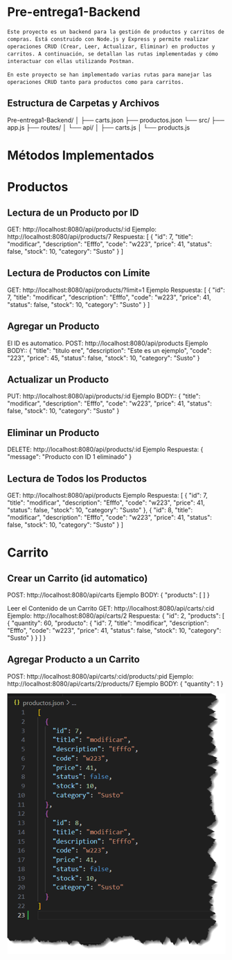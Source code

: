 # Pre-entrega1-Backend
`Este proyecto es un backend para la gestión de productos y carritos de compras. Está construido con Node.js y Express y permite realizar operaciones CRUD (Crear, Leer, Actualizar, Eliminar) en productos y carritos. A continuación, se detallan las rutas implementadas y cómo interactuar con ellas utilizando Postman.`

`En este proyecto se han implementado varias rutas para manejar las operaciones CRUD tanto para productos como para carritos.`

## Estructura de Carpetas y Archivos

Pre-entrega1-Backend/
│
├── carts.json
├── productos.json
└── src/
    ├── app.js
    ├── routes/
    │   └── api/
    │       ├── carts.js
    │       └── products.js



# Métodos Implementados #

# Productos

## Lectura de un Producto por ID

GET: http://localhost:8080/api/products/:id
Ejemplo: http://localhost:8080/api/products/7
Respuesta:
[
    {
        "id": 7,
        "title": "modificar",
        "description": "Efffo",
        "code": "w223",
        "price": 41,
        "status": false,
        "stock": 10,
        "category": "Susto"
    }
]

## Lectura de Productos con Límite
GET: http://localhost:8080/api/products/?limit=1
Ejemplo Respuesta:
[
    {
        "id": 7,
        "title": "modificar",
        "description": "Efffo",
        "code": "w223",
        "price": 41,
        "status": false,
        "stock": 10,
        "category": "Susto"
    }
]

## Agregar un Producto
El ID es automatico.
POST: http://localhost:8080/api/products
Ejemplo BODY::
{
    "title": "titulo ere", 
    "description": "Este es un ejemplo", 
    "code": "223",
    "price": 45, 
    "status": false, 
    "stock": 10, 
    "category": "Susto" 
}

## Actualizar un Producto
PUT: http://localhost:8080/api/products/:id
Ejemplo BODY::
{
    "title": "modificar", 
    "description": "Efffo", 
    "code": "w223",
    "price": 41, 
    "status": false, 
    "stock": 10, 
    "category": "Susto" 
}

## Eliminar un Producto
DELETE: http://localhost:8080/api/products/:id
Ejemplo Respuesta:
{
    "message": "Producto con ID 1 eliminado"
}


## Lectura de Todos los Productos
GET: http://localhost:8080/api/products
Ejemplo Respuesta:
[
    {
        "id": 7,
        "title": "modificar",
        "description": "Efffo",
        "code": "w223",
        "price": 41,
        "status": false,
        "stock": 10,
        "category": "Susto"
    },
    {
        "id": 8,
        "title": "modificar",
        "description": "Efffo",
        "code": "w223",
        "price": 41,
        "status": false,
        "stock": 10,
        "category": "Susto"
    }
]


# Carrito

## Crear un Carrito (id automatico)
POST: http://localhost:8080/api/carts
Ejemplo BODY:
{
    "products": [
    ]
}

Leer el Contenido de un Carrito
GET: http://localhost:8080/api/carts/:cid
Ejemplo: http://localhost:8080/api/carts/2
Respuesta:
{
    "id": 2,
    "products": [
        {
            "quantity": 60,
            "producto": {
                "id": 7,
                "title": "modificar",
                "description": "Efffo",
                "code": "w223",
                "price": 41,
                "status": false,
                "stock": 10,
                "category": "Susto"
            }
        }
    ]
}


## Agregar Producto a un Carrito
POST: http://localhost:8080/api/carts/:cid/products/:pid
Ejemplo: http://localhost:8080/api/carts/2/products/7
Ejemplo BODY:
{
    "quantity": 1
}


![Ejemplo datos persistencia; archivo productos.json](../public/image.png)
